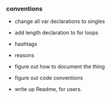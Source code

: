 ### conventions

- change all var declarations to singles
- add length declaration to for loops

- hashtags
- reasons
- figure out how to document the thing
- figure out code conventions
- write up Readme, for users. 


